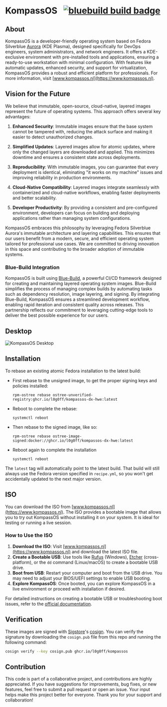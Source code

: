 # KompassOS &nbsp; [![bluebuild build badge](https://github.com/l0g0ff/kompassos/actions/workflows/build.yml/badge.svg)](https://github.com/l0g0ff/kompassos/actions/workflows/build.yml)

## About

KompassOS is a developer-friendly operating system based on Fedora Silverblue [Aurora](https://getaurora.dev/) (KDE Plasma), designed specifically for DevOps engineers, system administrators, and network engineers. It offers a KDE-exclusive environment with pre-installed tools and applications, ensuring a ready-to-use workstation with minimal configuration. With features like automatic updates, enhanced security, and support for virtualization, KompassOS provides a robust and efficient platform for professionals. For more information, visit [www.kompassos.nl](https://www.kompassos.nl).

## Vision for the Future

We believe that immutable, open-source, cloud-native, layered images represent the future of operating systems. This approach offers several key advantages:

1. **Enhanced Security**: Immutable images ensure that the base system cannot be tampered with, reducing the attack surface and making it easier to detect unauthorized changes.

2. **Simplified Updates**: Layered images allow for atomic updates, where only the changed layers are downloaded and applied. This minimizes downtime and ensures a consistent state across deployments.

3. **Reproducibility**: With immutable images, you can guarantee that every deployment is identical, eliminating "it works on my machine" issues and improving reliability in production environments.

4. **Cloud-Native Compatibility**: Layered images integrate seamlessly with containerized and cloud-native workflows, enabling faster deployments and better scalability.

5. **Developer Productivity**: By providing a consistent and pre-configured environment, developers can focus on building and deploying applications rather than managing system configurations.

KompassOS embraces this philosophy by leveraging Fedora Silverblue Aurora's immutable architecture and layering capabilities. This ensures that our users benefit from a modern, secure, and efficient operating system tailored for professional use cases. We are committed to driving innovation in this space and contributing to the broader adoption of immutable systems.

### Blue-Build Integration

KompassOS is built using [Blue-Build](https://blue-build.org), a powerful CI/CD framework designed for creating and maintaining layered operating system images. Blue-Build simplifies the process of managing complex builds by automating tasks such as dependency resolution, image layering, and signing. By integrating Blue-Build, KompassOS ensures a streamlined development workflow, enabling rapid iteration and consistent quality across releases. This partnership reflects our commitment to leveraging cutting-edge tools to deliver the best possible experience for our users.

## Desktop

![KompassOS Desktop](https://www.kompassos.nl/assets/aurora-hero.png)

## Installation


To rebase an existing atomic Fedora installation to the latest build:

- First rebase to the unsigned image, to get the proper signing keys and policies installed:
  ```
  rpm-ostree rebase ostree-unverified-registry:ghcr.io/l0g0ff/kompassos-dx-hwe:latest
  ```
- Reboot to complete the rebase:
  ```
  systemctl reboot
  ```
- Then rebase to the signed image, like so:
  ```
  rpm-ostree rebase ostree-image-signed:docker://ghcr.io/l0g0ff/kompassos-dx-hwe:latest
  ```
- Reboot again to complete the installation
  ```
  systemctl reboot
  ```

The `latest` tag will automatically point to the latest build. That build will still always use the Fedora version specified in `recipe.yml`, so you won't get accidentally updated to the next major version.

## ISO

You can download the ISO from [www.kompassos.nl](https://www.kompassos.nl). The ISO provides a bootable image that allows you to try out KompassOS without installing it on your system. It is ideal for testing or running a live session.

### How to Use the ISO

1. **Download the ISO**: Visit [www.kompassos.nl](https://www.kompassos.nl) and download the latest ISO file.
2. **Create a Bootable USB**: Use tools like [Rufus](https://rufus.ie/) (Windows), [Etcher](https://www.balena.io/etcher/) (cross-platform), or the `dd` command (Linux/macOS) to create a bootable USB drive.
3. **Boot from USB**: Restart your computer and boot from the USB drive. You may need to adjust your BIOS/UEFI settings to enable USB booting.
4. **Explore KompassOS**: Once booted, you can explore KompassOS in a live environment or proceed with installation if desired.

For detailed instructions on creating a bootable USB or troubleshooting boot issues, refer to the [official documentation](https://docs.getaurora.dev/guides/install-guide).

## Verification

These images are signed with [Sigstore](https://www.sigstore.dev/)'s [cosign](https://github.com/sigstore/cosign). You can verify the signature by downloading the `cosign.pub` file from this repo and running the following command:

```bash
cosign verify --key cosign.pub ghcr.io/l0g0ff/kompassos
```

## Contribution

This code is part of a collaborative project, and contributions are highly appreciated. 
If you have suggestions for improvements, bug fixes, or new features, feel free to submit 
a pull request or open an issue. Your input helps make this project better for everyone. 
Thank you for your support and collaboration!
